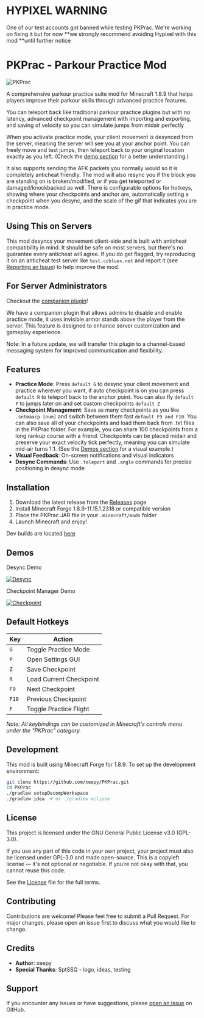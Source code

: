 # HYPIXEL WARNING 
One of our test accounts got banned while testing PKPrac. We're working on fixing it but for now **we strongly recommend avoiding Hypixel with this mod **until further notice


# PKPrac - Parkour Practice Mod
![PKPrac](https://files.catbox.moe/4jfog3.png)

A comprehensive parkour practice suite mod for Minecraft 1.8.9 that helps players improve their parkour skills through advanced practice features.

You can teleport back like traditional parkour practice plugins but with no latency, advanced checkpoint management with importing and exporting, and saving of velocity so you can simulate jumps from midair perfectly

When you activate practice mode, your client movement is desynced from the server, meaning the server will see you at your anchor point. You can freely move and test jumps, then teleport back to your original location exactly as you left. (Check the [demo section](https://github.com/xeepy/PKPrac?tab=readme-ov-file#demos) for a better understanding.)

It also supports sending the AFK packets you normally would so it is completely anticheat friendly. The mod will also resync you if the block you are standing on is broken/modified, or if you get teleported or damaged/knockbacked as well.
There is configurable options for hotkeys, showing where your checkpoints and anchor are, automatically setting a checkpoint when you desync, and the scale of the gif that indicates you are in practice mode.


## Using This on Servers

This mod desyncs your movement client-side and is built with anticheat compatibility in mind. It should be safe on most servers, but there's no guarantee every anticheat will agree.
If you do get flagged, try reproducing it on an anticheat test server like `test.ccbluex.net` and report it (see [Reporting an Issue](https://github.com/xeepy/PKPrac/blob/main/CONTRIBUTING.md#reporting-issues)) to help improve the mod.

## For Server Administrators

Checkout the [companion plugin](https://github.com/xeepy/PKPrac-Companion)!

We have a companion plugin that allows admins to disable and enable practice mode, it uses invisible armor stands above the player from the server. This feature is designed to enhance server customization and gameplay experience.

Note: In a future update, we will transfer this plugin to a channel-based messaging system for improved communication and flexibility.

## Features

- **Practice Mode**: Press `default G` to desync your client movement and practice wherever you want, if auto checkpoint is on you can press `default R` to teleport back to the anchor point. You can also fly `default F` to jumps later on and set custom checkpoints `default Z`
- **Checkpoint Management**: Save as many checkpoints as you like `.setmaxcp [num]` and switch between them fast `default F9 and F10`. You can also save all of your checkpoints and load them back from .txt files in the PKPrac folder. For example, you can share 100 checkpoints from a long rankup course with a friend. Checkpoints can be placed midair and preserve your exact velocity tick perfectly, meaning you can simulate mid-air turns 1:1. (See the [Demos section](https://github.com/xeepy/PKPrac?tab=readme-ov-file#demos) for a visual example.)
- **Visual Feedback**: On-screen notifications and visual indicators
- **Desync Commands**: Use `.teleport` and `.angle` commands for precise positioning in desync mode

## Installation

1. Download the latest release from the [Releases](../../releases) page
2. Install Minecraft Forge 1.8.9-11.15.1.2318 or compatible version
3. Place the PKPrac JAR file in your `.minecraft/mods` folder
4. Launch Minecraft and enjoy!

 Dev builds are located [here](https://github.com/xeepy/PKPrac/actions)

## Demos

Desync Demo

[![Desync](https://img.youtube.com/vi/cL7oGmSdmg8/hqdefault.jpg)](https://youtube.com/v/cL7oGmSdmg8)

Checkpoint Manager Demo

[![Checkpoint](https://img.youtube.com/vi/XuQn9x2hGR4/hqdefault.jpg)](https://youtube.com/watch?v=XuQn9x2hGR4)

## Default Hotkeys

| Key | Action |
|-----|--------|
| `G` | Toggle Practice Mode |
| `P` | Open Settings GUI |
| `Z` | Save Checkpoint |
| `R` | Load Current Checkpoint |
| `F9` | Next Checkpoint |
| `F10` | Previous Checkpoint |
| `F` | Toggle Practice Flight |

*Note: All keybindings can be customized in Minecraft's controls menu under the "PKPrac" category.*

## Development

This mod is built using Minecraft Forge for 1.8.9. To set up the development environment:

```bash
git clone https://github.com/xeepy/PKPrac.git
cd PKPrac
./gradlew setupDecompWorkspace
./gradlew idea  # or ./gradlew eclipse
```

## License

This project is licensed under the GNU General Public License v3.0 (GPL-3.0).

If you use any part of this code in your own project, your project must also be licensed under GPL-3.0 and made open-source. This is a copyleft license — it's not optional or negotiable. If you’re not okay with that, you cannot reuse this code.

See the [License](LICENSE) file for the full terms.

## Contributing

Contributions are welcome! Please feel free to submit a Pull Request. For major changes, please open an issue first to discuss what you would like to change.

## Credits

- **Author**: xeepy
- **Special Thanks**: SptSSQ - logo, ideas, testing

## Support

If you encounter any issues or have suggestions, please [open an issue](../../issues) on GitHub.

